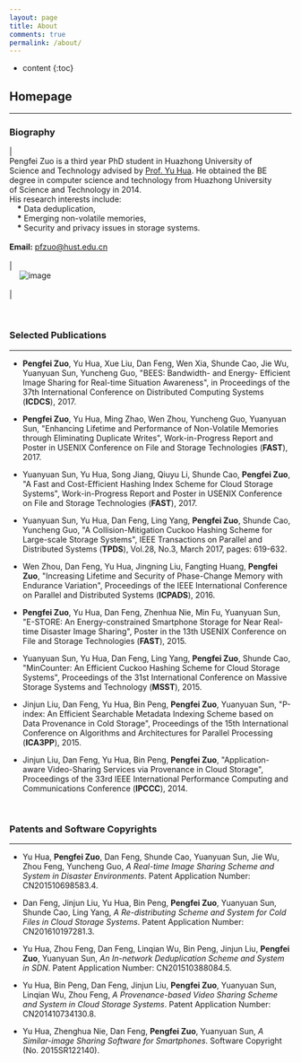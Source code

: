 ```yaml
---
layout: page
title: About
comments: true
permalink: /about/
---
```


* content
{:toc}

## Homepage

---
 

### Biography

 
| <br> Pengfei Zuo is a third year PhD student in Huazhong University of <br>Science and Technology advised by [Prof. Yu Hua](http://stlab.wnlo.hust.edu.cn/csyhua/). He obtained the BE <br>degree in computer science and technology from Huazhong University <br>of Science and Technology in 2014. <br>His research interests include: <br> &emsp;**\*** Data deduplication, <br> &emsp;**\*** Emerging non-volatile memories, <br>&emsp;**\*** Security and privacy issues in storage systems. <br> <br> **Email:** pfzuo@hust.edu.cn  <br> <br>  | <br> &emsp; ![image](https://pfzuo.github.io/images/zuo.jpg) <br> <br> |

<br> 

### Selected Publications

---

* **Pengfei Zuo**, Yu Hua, Xue Liu, Dan Feng, Wen Xia, Shunde Cao, Jie Wu, Yuanyuan Sun, Yuncheng Guo, "BEES: Bandwidth- and Energy- Efficient Image Sharing for Real-time Situation Awareness", in Proceedings of the 37th International Conference on Distributed Computing Systems (**ICDCS**), 2017.

* **Pengfei Zuo**, Yu Hua, Ming Zhao, Wen Zhou, Yuncheng Guo, Yuanyuan Sun, "Enhancing Lifetime and Performance of Non-Volatile Memories through Eliminating Duplicate Writes", Work-in-Progress Report and Poster in USENIX Conference on File and Storage Technologies (**FAST**), 2017.

* Yuanyuan Sun, Yu Hua, Song Jiang, Qiuyu Li, Shunde Cao, **Pengfei Zuo**, "A Fast and Cost-Efficient Hashing Index Scheme for Cloud Storage Systems",  Work-in-Progress Report and Poster in USENIX Conference on File and Storage Technologies (**FAST**), 2017.

* Yuanyuan Sun, Yu Hua, Dan Feng, Ling Yang, **Pengfei Zuo**, Shunde Cao, Yuncheng Guo, "A Collision-Mitigation Cuckoo Hashing Scheme for Large-scale Storage Systems", IEEE Transactions on Parallel and Distributed Systems (**TPDS**), Vol.28, No.3, March 2017, pages: 619-632.

* Wen Zhou, Dan Feng, Yu Hua, Jingning Liu, Fangting Huang, **Pengfei Zuo**, "Increasing Lifetime and Security of Phase-Change Memory with Endurance Variation", Proceedings of the IEEE International Conference on Parallel and Distributed Systems (**ICPADS**), 2016.

* **Pengfei Zuo**, Yu Hua, Dan Feng, Zhenhua Nie, Min Fu, Yuanyuan Sun, "E-STORE: An Energy-constrained Smartphone Storage for Near Real-time Disaster Image Sharing", Poster in the 13th USENIX Conference on File and Storage Technologies (**FAST**), 2015.

* Yuanyuan Sun, Yu Hua, Dan Feng, Ling Yang, **Pengfei Zuo**, Shunde Cao, "MinCounter: An Efficient Cuckoo Hashing Scheme for Cloud Storage Systems", Proceedings of the 31st International Conference on Massive Storage Systems and Technology (**MSST**), 2015.

* Jinjun Liu, Dan Feng, Yu Hua, Bin Peng, **Pengfei Zuo**, Yuanyuan Sun, "P-index: An Efficient Searchable Metadata Indexing Scheme based on Data Provenance in Cold Storage", Proceedings of the 15th International Conference on Algorithms and Architectures for Parallel Processing (**ICA3PP**), 2015.

* Jinjun Liu, Dan Feng, Yu Hua, Bin Peng, **Pengfei Zuo**, "Application-aware Video-Sharing Services via Provenance in Cloud Storage", Proceedings of the 33rd IEEE International Performance Computing and Communications Conference (**IPCCC**), 2014.



<br> 

### Patents and Software Copyrights

---

* Yu Hua, **Pengfei Zuo**, Dan Feng, Shunde Cao, Yuanyuan Sun, Jie Wu, Zhou Feng, Yuncheng Guo, *A Real-time Image Sharing Scheme and System in Disaster Environments*. Patent Application Number: CN201510698583.4. 

* Dan Feng, Jinjun Liu, Yu Hua, Bin Peng, **Pengfei Zuo**, Yuanyuan Sun, Shunde Cao, Ling Yang, *A Re-distributing Scheme and System for Cold Files in Cloud Storage Systems*. Patent Application Number: CN201610197281.3. 

* Yu Hua, Zhou Feng, Dan Feng, Linqian Wu, Bin Peng, Jinjun Liu, **Pengfei Zuo**, Yuanyuan Sun, *An In-network Deduplication Scheme and System in SDN*. Patent Application Number: CN201510388084.5. 

* Yu Hua, Bin Peng, Dan Feng, Jinjun Liu, **Pengfei Zuo**, Yuanyuan Sun, Linqian Wu, Zhou Feng, *A Provenance-based Video Sharing Scheme and System in Cloud Storage Systems*. Patent Application Number: CN201410734130.8. 

* Yu Hua, Zhenghua Nie, Dan Feng, **Pengfei Zuo**, Yuanyuan Sun, *A Similar-image Sharing Software for Smartphones*. Software Copyright (No. 2015SR122140).

<br> 

